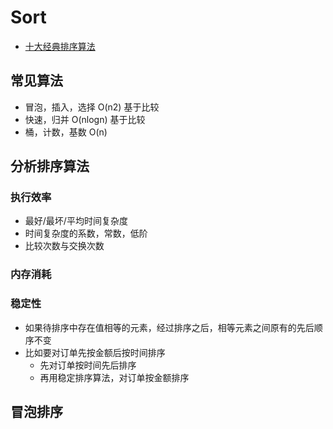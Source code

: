 # Sort

- [十大经典排序算法](https://www.cnblogs.com/onepixel/articles/7674659.html)

## 常见算法

-   冒泡，插入，选择 O(n2) 基于比较
-   快速，归并     O(nlogn) 基于比较
-   桶，计数，基数  O(n)

## 分析排序算法

### 执行效率

-   最好/最坏/平均时间复杂度
-   时间复杂度的系数，常数，低阶
-   比较次数与交换次数

### 内存消耗

### 稳定性

-   如果待排序中存在值相等的元素，经过排序之后，相等元素之间原有的先后顺序不变
-   比如要对订单先按金额后按时间排序
    -   先对订单按时间先后排序
    -   再用稳定排序算法，对订单按金额排序

## 冒泡排序
